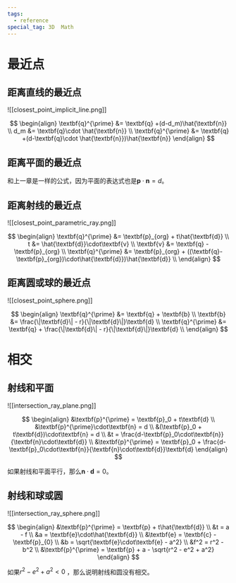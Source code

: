 ```yaml
---
tags:
  - reference
special_tag: 3D  Math
---
```

# 最近点
## 距离直线的最近点

![[closest_point_implicit_line.png]]

$$
\begin{align}
\textbf{q}^{\prime} &= \textbf{q} +(d-d_m)\hat{\textbf{n}} \\
d_m &= \textbf{q}\cdot \hat{\textbf{n}} \\
\textbf{q}^{\prime} &= \textbf{q} +(d-\textbf{q}\cdot \hat{\textbf{n}})\hat{\textbf{n}}
\end{align}
$$
## 距离平面的最近点

和上一章是一样的公式，因为平面的表达式也是$\textbf{p}\cdot\textbf{n} = d$。

## 距离射线的最近点

![[closest_point_parametric_ray.png]]

$$
\begin{align}
\textbf{q}^{\prime} &= \textbf{p}_{org} + t\hat{\textbf{d}} \\
t &= \hat{\textbf{d}}\cdot\textbf{v} \\
\textbf{v} &= \textbf{q} - \textbf{p}_{org} \\
\textbf{q}^{\prime} &= \textbf{p}_{org} + ((\textbf{q}-\textbf{p}_{org})\cdot\hat{\textbf{d}})\hat{\textbf{d}} \\
\end{align}
$$

## 距离圆或球的最近点

![[closest_point_sphere.png]]

$$
\begin{align}
\textbf{q}^{\prime} &= \textbf{q} + \textbf{b} \\
\textbf{b} &= \frac{\|\textbf{d}\| - r}{\|\textbf{d}\|}\textbf{d} \\
\textbf{q}^{\prime} &= \textbf{q} + \frac{\|\textbf{d}\| - r}{\|\textbf{d}\|}\textbf{d} \\
\end{align}
$$

#  相交

## 射线和平面

![[intersection_ray_plane.png]]

$$
\begin{align}
&\textbf{p}^{\prime} = \textbf{p}_0 + t\textbf{d} \\
&\textbf{p}^{\prime}\cdot\textbf{n} = d \\
&(\textbf{p}_0 + t\textbf{d})\cdot\textbf{n} = d \\
&t = \frac{d-\textbf{p}_0\cdot\textbf{n}}{\textbf{n}\cdot\textbf{d}} \\
&\textbf{p}^{\prime} = \textbf{p}_0 + \frac{d-\textbf{p}_0\cdot\textbf{n}}{\textbf{n}\cdot\textbf{d}}\textbf{d}
\end{align}
$$

如果射线和平面平行，那么$\textbf{n}\cdot\textbf{d} = 0$。

## 射线和球或圆

![[intersection_ray_sphere.png]]

$$
\begin{align}
&\textbf{p}^{\prime} = \textbf{p} + t\hat{\textbf{d}} \\
&t = a - f \\
&a = \textbf{e}\cdot\hat{\textbf{d}} \\
&\textbf{e} = \textbf{c} - \textbf{p}_{0} \\
&b = \sqrt{\textbf{e}\cdot\textbf{e} - a^2} \\
&f^2 = r^2 - b^2 \\
&\textbf{p}^{\prime} = \textbf{p} +
a - \sqrt{r^2 - e^2 + a^2}
\end{align}
$$

如果$r^2 - e^2 + a^2 < 0$ ，那么说明射线和圆没有相交。
